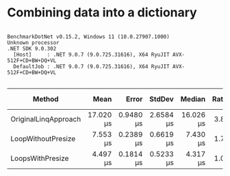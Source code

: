 # Combining data into a dictionary

```

BenchmarkDotNet v0.15.2, Windows 11 (10.0.27907.1000)
Unknown processor
.NET SDK 9.0.302
  [Host]     : .NET 9.0.7 (9.0.725.31616), X64 RyuJIT AVX-512F+CD+BW+DQ+VL
  DefaultJob : .NET 9.0.7 (9.0.725.31616), X64 RyuJIT AVX-512F+CD+BW+DQ+VL


```
| Method               | Mean      | Error     | StdDev    | Median    | Ratio | RatioSD | Gen0   | Gen1   | Allocated | Alloc Ratio |
|--------------------- |----------:|----------:|----------:|----------:|------:|--------:|-------:|-------:|----------:|------------:|
| OriginalLinqApproach | 17.020 μs | 0.9480 μs | 2.6584 μs | 16.026 μs |  3.83 |    0.72 | 3.0518 |      - |  12.95 KB |        1.94 |
| LoopWithoutPresize   |  7.553 μs | 0.2389 μs | 0.6619 μs |  7.430 μs |  1.70 |    0.23 | 5.1575 | 0.2441 |  21.79 KB |        3.27 |
| LoopsWithPresize     |  4.497 μs | 0.1814 μs | 0.5233 μs |  4.317 μs |  1.01 |    0.16 | 1.5793 |      - |   6.66 KB |        1.00 |
